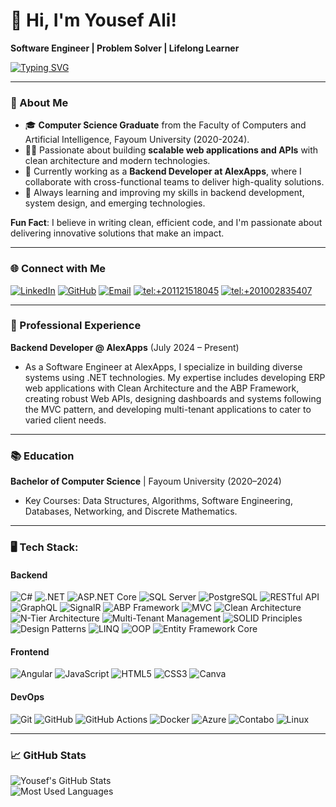# 👋 Hi, I'm Yousef Ali!  
**Software Engineer | Problem Solver | Lifelong Learner**

[![Typing SVG](https://readme-typing-svg.demolab.com?font=Fira+Code&duration=2000&pause=100&color=7BCC67&center=true&vCenter=true&multiline=true&width=435&height=100&lines=Software+Engineer;++++++Using;.Net+%26+Angular)](https://git.io/typing-svg)

---

### 🌟 About Me

- 🎓 **Computer Science Graduate** from the Faculty of Computers and Artificial Intelligence, Fayoum University (2020-2024).  
- 👨‍💻 Passionate about building **scalable web applications and APIs** with clean architecture and modern technologies.  
- 🚀 Currently working as a **Backend Developer at AlexApps**, where I collaborate with cross-functional teams to deliver high-quality solutions.  
- 🌱 Always learning and improving my skills in backend development, system design, and emerging technologies.

**Fun Fact**: I believe in writing clean, efficient code, and I'm passionate about delivering innovative solutions that make an impact.

---

### 🌐 Connect with Me  

<a href="https://linkedin.com/in/yousef-ali-saber"><img src="https://img.shields.io/badge/-LinkedIn-blue?logo=linkedin&logoColor=white&style=for-the-badge" alt="LinkedIn" /></a>
<a href="https://github.com/Youssef-Ali-Saber"><img src="https://img.shields.io/badge/-GitHub-black?logo=github&logoColor=white&style=for-the-badge" alt="GitHub" /></a>
<a href="mailto:ya1654@fayoum.edu.eg"><img src="https://img.shields.io/badge/-Email-red?logo=gmail&logoColor=white&style=for-the-badge" alt="Email" /></a>
<a href="tel:+201121518045"><img src="https://img.shields.io/badge/-Phone%201-%23FF5733?logo=phone&logoColor=white&style=for-the-badge" alt="tel:+201121518045" /></a>
<a href="tel:+201002835407"><img src="https://img.shields.io/badge/-Phone%202-%23FF5733?logo=phone&logoColor=white&style=for-the-badge" alt="tel:+201002835407" /></a>

---

### 💼 Professional Experience

**Backend Developer @ AlexApps** (July 2024 – Present)  
- As a Software Engineer at AlexApps, I specialize in building diverse systems using .NET technologies. My expertise includes developing ERP web applications with Clean Architecture and the ABP Framework, creating robust Web APIs, designing dashboards and systems following the MVC pattern, and developing multi-tenant applications to cater to varied client needs.

---

### 📚 Education

**Bachelor of Computer Science** | Fayoum University (2020–2024)  
- Key Courses: Data Structures, Algorithms, Software Engineering, Databases, Networking, and Discrete Mathematics.  

---

### 🖥️ Tech Stack:

#### **Backend**
![C#](https://img.shields.io/badge/-C%23-239120?logo=c-sharp&logoColor=white&style=for-the-badge)
![.NET](https://img.shields.io/badge/-.NET-512BD4?logo=dotnet&logoColor=white&style=for-the-badge)
![ASP.NET Core](https://img.shields.io/badge/-ASP.NET%20Core-512BD4?logo=dotnet&logoColor=white&style=for-the-badge)
![SQL Server](https://img.shields.io/badge/-SQL%20Server-CC2927?logo=microsoft-sql-server&logoColor=white&style=for-the-badge)
![PostgreSQL](https://img.shields.io/badge/-PostgreSQL-4169E1?logo=postgresql&logoColor=white&style=for-the-badge)
![RESTful API](https://img.shields.io/badge/-RESTful%20API-000000?logo=rest&logoColor=white&style=for-the-badge)
![GraphQL](https://img.shields.io/badge/-GraphQL-E10098?logo=graphql&logoColor=white&style=for-the-badge)
![SignalR](https://img.shields.io/badge/-SignalR-512BD4?logo=dotnet&logoColor=white&style=for-the-badge)
![ABP Framework](https://img.shields.io/badge/-ABP%20Framework-512BD4?style=for-the-badge)
![MVC](https://img.shields.io/badge/-MVC-512BD4?style=for-the-badge)
![Clean Architecture](https://img.shields.io/badge/-Clean%20Architecture-512BD4?style=for-the-badge)
![N-Tier Architecture](https://img.shields.io/badge/-N--Tier%20Architecture-512BD4?style=for-the-badge)
![Multi-Tenant Management](https://img.shields.io/badge/-Multi--Tenant%20Management-512BD4?style=for-the-badge)
![SOLID Principles](https://img.shields.io/badge/-SOLID%20Principles-512BD4?style=for-the-badge)
![Design Patterns](https://img.shields.io/badge/-Design%20Patterns-512BD4?style=for-the-badge)
![LINQ](https://img.shields.io/badge/-LINQ-239120?style=for-the-badge)
![OOP](https://img.shields.io/badge/-OOP-239120?style=for-the-badge)
![Entity Framework Core](https://img.shields.io/badge/-Entity%20Framework%20Core-512BD4?style=for-the-badge)

#### **Frontend**
![Angular](https://img.shields.io/badge/-Angular-DD0031?logo=angular&logoColor=white&style=for-the-badge)
![JavaScript](https://img.shields.io/badge/-JavaScript-F7DF1E?logo=javascript&logoColor=black&style=for-the-badge)
![HTML5](https://img.shields.io/badge/-HTML5-E34F26?logo=html5&logoColor=white&style=for-the-badge)
![CSS3](https://img.shields.io/badge/-CSS3-1572B6?logo=css3&logoColor=white&style=for-the-badge)
![Canva](https://img.shields.io/badge/-Canva-00C4CC?logo=canva&logoColor=white&style=for-the-badge)

#### **DevOps**
![Git](https://img.shields.io/badge/-Git-F05032?logo=git&logoColor=white&style=for-the-badge)
![GitHub](https://img.shields.io/badge/-GitHub-181717?logo=github&logoColor=white&style=for-the-badge)
![GitHub Actions](https://img.shields.io/badge/-GitHub%20Actions-2088FF?logo=github-actions&logoColor=white&style=for-the-badge)
![Docker](https://img.shields.io/badge/-Docker-2496ED?logo=docker&logoColor=white&style=for-the-badge)
![Azure](https://img.shields.io/badge/-Azure-0078D4?logo=microsoft-azure&logoColor=white&style=for-the-badge)
![Contabo](https://img.shields.io/badge/-Contabo-0078D4?logo=contabo&logoColor=white&style=for-the-badge)
![Linux](https://img.shields.io/badge/-Linux-FCC624?logo=linux&logoColor=black&style=for-the-badge)

---

### 📈 GitHub Stats  

![Yousef's GitHub Stats](https://github-readme-stats.vercel.app/api?username=Youssef-Ali-Saber&show_icons=true&theme=radical)  
![Most Used Languages](https://github-readme-stats.vercel.app/api/top-langs/?username=Youssef-Ali-Saber&layout=compact&theme=radical)  

